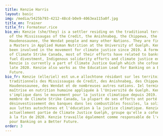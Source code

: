 ```yaml
---
title: Kenzie Harris
layout: basic
img: /media/5425b793-4212-48cd-b0e9-4063ea115a0f.jpg
title_en: Trainer
title_fr: Formateur.rice
bio_en: Kenzie (she/they) is a settler residing on the traditional territories
  of the Mississaugas of the Credit, the Anishnabeg, the Chippewa, the
  Haudenosaunee, the Wendat people and many other Nations. They are finishing up
  a Masters in Applied Human Nutrition at the University of Guelph. Kenzie has
  been involved in the movement for climate justice since 2019. A former member
  of Climate Strike Canada, most of their efforts have related to banks fossil
  fuel divestment, Indigenous solidarity efforts and climate justice education.
  Kenzie is currently a part of Climate Justice Guelph which she cofounded in
  late 2020. Kenzie also works as the Education Lead for Banking on a Better
  Future.
bio_fr: Kenzie (elle/iel) est un.e allochtone résidant sur les territoires
  traditionnels des Mississaugas de Credit, des Anishnabeg, des Chippewa, des
  Haudenosaunee, des Wendat et de nombreuses autres nations. Iel termine une
  maîtrise en nutrition humaine appliquée à l'Université de Guelph. Kenzie
  s'implique dans le mouvement pour la justice climatique depuis 2019. Ancien·e
  membre de Climate Strike Canada, la plupart de ses efforts ont porté sur le
  désinvestissement des banques dans les combustibles fossiles, la solidarité
  aux luttes autochtones et l'éducation à la justice climatique. Kenzie fait
  actuellement partie de ​​​​​​​Climate Justice Guelph, groupe qu'elle a cofondé
  à la fin de 2020. Kenzie travaille également comme responsable de l'éducation
  pour Banking on a Better Future.
order: 3
---
```

